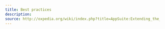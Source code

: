 ```yaml
---
title: Best practices
description: 
source: http://oxpedia.org/wiki/index.php?title=AppSuite:Extending_the_UI_(best_practices)
---
```


